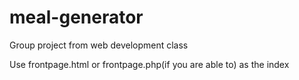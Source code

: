 # meal-generator
Group project from web development class

Use frontpage.html or frontpage.php(if you are able to) as the index
